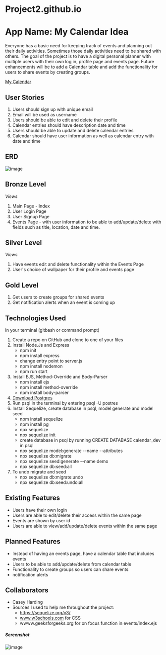 # Project2.github.io

# App Name: My Calendar Idea

Everyone has a basic need for keeping track of events and planning out their daily activities. Sometimes those daily activities need to be shared with others. The goal of the project is to have a digital personal planner with multiple users with their own log in, profile page and events page. Future enhancements will be to add a Calendar table and add the functionality for users to share events by creating groups. 

[My Calendar](https://github.com/Mepkaz01/Project2.github.io.git)

## User Stories

1) Users should sign up with unique email 
2) Email will be used as username
3) Users should be able to edit and delete their profile
4) Calendar entries should have description date and time
5) Users should be able to update and delete calendar entries
6) Calendar should have user information as well as calendar entry with date and time

## ERD

![image](https://user-images.githubusercontent.com/82845234/119193755-1b1d7f00-ba50-11eb-93f9-b83853fa6795.png)

## Bronze Level

*Views*
1) Main Page - Index
2) User Login Page 
3) User Signup Page
4) Events Page - with user information to be able to add/update/delete with fields such as title, location, date and time. 

## Silver Level
*Views*
1) Have events edit and delete functionality within the Events Page
2) User's choice of wallpaper for their profile and events page

## Gold Level

1) Get users to create groups for shared events
2) Get notification alerts when an event is coming up


## Technologies Used

In your terminal (gitbash or command prompt)
1) Create a repo on GitHub and clone to one of your files
2) Install Node.Js and Express
    * npm init
    * npm install express
    * change entry point to server.js
    * npm install nodemon
    * npm run start
3) Install EJS, Method-Override and Body-Parser
    * npm install ejs
    * npm install method-override
    * npm install body-parser
4) [Download Postgres](https://www.postgresql.org/download/)
5) Run psql in the terminal by entering psql -U postres
6) Install Sequelize, create database in psql, model generate and model seed
    * npm install sequelize
    * npm install pg 
    * npx sequelize
    * npx sequelize init
    * create database in psql by running CREATE DATABASE calendar_dev in psql
    * npx sequelize model:generate --name --attributes
    * npx sequelize db:migrate
    * npx sequelize seed:generate --name demo
    * npx sequelize db:seed:all
7) To undo migrate and seed
    * npx sequelize db:migrate:undo
    * npx sequelize db:seed:undo:all


## Existing Features

* Users have their own login
* Users are able to edit/delete their access within the same page
* Events are shown by user id
* Users are able to view/add/update/delete events within the same page

## Planned Features

* Instead of having an events page, have a calendar table that includes events
* Users to be able to add/update/delete from calendar table
* Functionality to create groups so users can share events
* notification alerts

## Collaborators

* Casey Harding
* Sources I used to help me throughout the project:
  * https://sequelize.org/v3/
  * www.w3schools.com for CSS
  * wwww.geeksforgeeks.org for on focus function in events/index.ejs

##### Screenshot
![image](https://user-images.githubusercontent.com/82845234/119907866-40622f80-bf1f-11eb-9526-4ee27453dc87.png)


